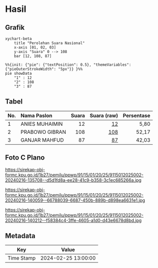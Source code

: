 # Hasil

## Grafik

```mermaid
xychart-beta
    title "Perolehan Suara Nasional"
    x-axis [01, 02, 03]
    y-axis "Suara" 0 --> 108
    bar [12, 108, 87]
```

```mermaid
%%{init: {"pie": {"textPosition": 0.5}, "themeVariables": {"pieOuterStrokeWidth": "5px"}} }%%
pie showData
    "1" : 12
    "2" : 108
    "3" : 87
```

## Tabel

| No. | Nama Paslon    | Suara | Suara (raw) | Persentase |
|:--- |:-------------- | -----:| -----------:| ----------:|
| 1   | ANIES MUHAIMIN | 12    | [12][p-1]   | 5,80       |
| 2   | PRABOWO GIBRAN | 108   | [108][p-2]  | 52,17      |
| 3   | GANJAR MAHFUD  | 87    | [87][p-3]   | 42,03      |


[p-1]: https://github.com/gigit-pemilu/pemilu-2024/blob/main/pilpres/hitung-suara/sub/91-papua/sub/15-waropen/sub/01-waropen-bawah/sub/2025-uri/sub/002-tps/sub/paslon-1.txt
[p-2]: https://github.com/gigit-pemilu/pemilu-2024/blob/main/pilpres/hitung-suara/sub/91-papua/sub/15-waropen/sub/01-waropen-bawah/sub/2025-uri/sub/002-tps/sub/paslon-2.txt
[p-3]: https://github.com/gigit-pemilu/pemilu-2024/blob/main/pilpres/hitung-suara/sub/91-papua/sub/15-waropen/sub/01-waropen-bawah/sub/2025-uri/sub/002-tps/sub/paslon-3.txt

## Foto C Plano

https://sirekap-obj-formc.kpu.go.id/1b27/pemilu/ppwp/91/15/01/20/25/9115012025002-20240216-135708--d5d1fd8a-ee28-41c9-b358-3c1ec685266a.jpg

https://sirekap-obj-formc.kpu.go.id/1b27/pemilu/ppwp/91/15/01/20/25/9115012025002-20240216-140059--66788039-6687-450b-889b-d898ea6631e1.jpg

https://sirekap-obj-formc.kpu.go.id/1b27/pemilu/ppwp/91/15/01/20/25/9115012025002-20240216-140212--f58384c4-3ffe-4605-a1d0-d43e6678d8bd.jpg


## Metadata

| Key        | Value               |
| ---------- | ------------------- |
| Time Stamp | 2024-02-25 13:00:00 |



